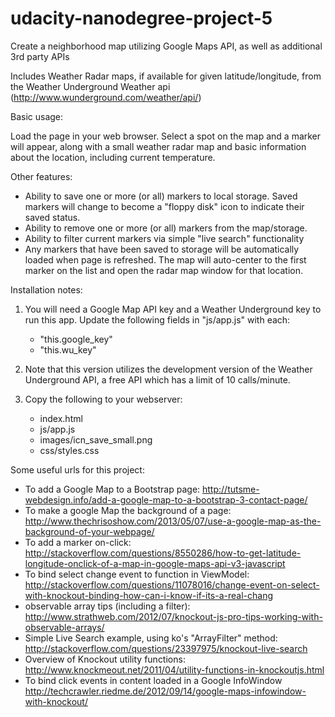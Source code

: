 # udacity-nanodegree-project-5
Create a neighborhood map utilizing Google Maps API, as well as additional 3rd party APIs

Includes Weather Radar maps, if available for given latitude/longitude, from the Weather Underground Weather api (http://www.wunderground.com/weather/api/)

Basic usage:

Load the page in your web browser. Select a spot on the map and a marker will appear, along with a small weather radar map and basic information about the location, including current temperature.

Other features:

- Ability to save one or more (or all) markers to local storage. Saved markers will change to become a "floppy disk" icon to indicate their saved status.
- Ability to remove one or more (or all) markers from the map/storage.
- Ability to filter current markers via simple "live search" functionality
- Any markers that have been saved to storage will be automatically loaded when page is refreshed. The map will auto-center to the first marker on the list and open the radar map window for that location. 

Installation notes:

1. You will need a Google Map API key and a Weather Underground key to run this app. Update the following fields in "js/app.js" with each:
	- "this.google_key"
	- "this.wu_key"

2. Note that this version utilizes the development version of the Weather Underground API, a free API which has a limit of 10 calls/minute.

3. Copy the following to your webserver:
	- index.html
	- js/app.js
	- images/icn_save_small.png
	- css/styles.css
	
	
Some useful urls for this project:

- To add a Google Map to a Bootstrap page: http://tutsme-webdesign.info/add-a-google-map-to-a-bootstrap-3-contact-page/
- To make a google Map the background of a page: http://www.thechrisoshow.com/2013/05/07/use-a-google-map-as-the-background-of-your-webpage/
- To add a marker on-click: http://stackoverflow.com/questions/8550286/how-to-get-latitude-longitude-onclick-of-a-map-in-google-maps-api-v3-javascript
- To bind select change event to function in ViewModel: http://stackoverflow.com/questions/11078016/change-event-on-select-with-knockout-binding-how-can-i-know-if-its-a-real-chang
- observable array tips (including a filter): http://www.strathweb.com/2012/07/knockout-js-pro-tips-working-with-observable-arrays/
- Simple Live Search example, using ko's "ArrayFilter" method: http://stackoverflow.com/questions/23397975/knockout-live-search
- Overview of Knockout utility functions: http://www.knockmeout.net/2011/04/utility-functions-in-knockoutjs.html 
- To bind click events in content loaded in a Google InfoWindow http://techcrawler.riedme.de/2012/09/14/google-maps-infowindow-with-knockout/
